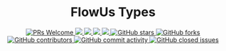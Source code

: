 <div align="center">
  <h1>FlowUs Types</h1>
  <a href="http://makeapullrequest.com">
    <img src="https://img.shields.io/badge/PRs-welcome-brightgreen.svg?style=flat-square" alt="PRs Welcome">
  </a>
  <a href="https://www.npmjs.com/package/@flowusx/flowus-types">
    <img src="https://img.shields.io/node/v/@flowusx/flowus-types.svg?style=flat-square">
  </a>
  <a href="https://www.npmjs.com/package/@flowusx/flowus-types">
    <img src="https://img.shields.io/npm/v/@flowusx/flowus-types.svg?style=flat-square">
  </a>
  <a href="https://www.npmjs.com/package/@flowusx/flowus-types">
    <img src="https://img.shields.io/npm/l/@flowusx/flowus-types.svg?style=flat-square">
  </a>
  <a href="https://www.npmjs.com/package/@flowusx/flowus-types">
    <img src="https://img.shields.io/npm/dt/@flowusx/flowus-types.svg?style=flat-square">
  </a>
  <a href="https://github.com/FlowUsX/flowus-x">
    <img src="https://img.shields.io/github/stars/FlowUsX/flowus-x" alt="GitHub stars">
  </a>
  <a href="https://github.com/FlowUsX/flowus-x">
    <img src="https://img.shields.io/github/forks/FlowUsX/flowus-x" alt="GitHub forks">
  </a>
  <a href="https://github.com/FlowUsX/flowus-x">
    <img src="https://img.shields.io/github/contributors/FlowUsX/flowus-x" alt="GitHub contributors">
  </a>
  <a href="https://github.com/FlowUsX/flowus-x">
    <img src="https://img.shields.io/github/commit-activity/w/FlowUsX/flowus-x" alt="GitHub commit activity">
  </a>
  <a href="https://github.com/FlowUsX/flowus-x">
    <img src="https://img.shields.io/github/issues-closed/FlowUsX/flowus-x" alt="GitHub closed issues">
  </a>
</div>
